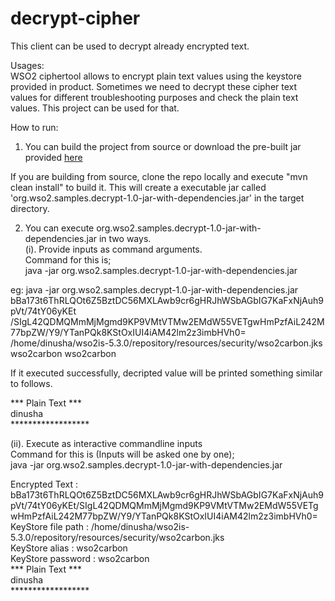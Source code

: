 # decrypt-cipher

This client can be used to decrypt already encrypted text.

Usages:<br />
WSO2 ciphertool allows to encrypt plain text values using the keystore provided in product. Sometimes we need to decrypt
these cipher text values for different troubleshooting purposes and check the plain text values. This project can be
used for that. <br />

How to run:<br />
1. You can build the project from source or download the pre-built jar provided [here](org.wso2.samples.decrypt-1.0-jar)  

If you are building from source, clone the repo locally and execute "mvn clean install" to build it. This will create a
executable jar called 'org.wso2.samples.decrypt-1.0-jar-with-dependencies.jar' in the target directory. <br />

2. You can execute org.wso2.samples.decrypt-1.0-jar-with-dependencies.jar in two ways. <br />
(i). Provide inputs as command arguments. <br />
Command for this is; <br />
java -jar org.wso2.samples.decrypt-1.0-jar-with-dependencies.jar <CipherText> <KeystorePath> <KeystoreAlias>
<KeystorePassword> <br />

eg:  java -jar org.wso2.samples.decrypt-1.0-jar-with-dependencies.jar
bBa173t6ThRLQOt6Z5BztDC56MXLAwb9cr6gHRJhWSbAGbIG7KaFxNjAuh9pVt/74tY06yKEt
/SIgL42QDMQMmMjMgmd9KP9VMtVTMw2EMdW55VETgwHmPzfAiL242M77bpZW/Y9/YTanPQk8KStOxIUI4iAM42lm2z3imbHVh0=
/home/dinusha/wso2is-5.3.0/repository/resources/security/wso2carbon.jks wso2carbon wso2carbon <br />

If it executed successfully, decripted value will be printed something similar to follows. <br />

*** Plain Text *** <br />
dinusha <br />
****************** <br />

(ii). Execute as interactive commandline inputs <br />
Command for this is (Inputs will be asked one by one); <br />
java -jar org.wso2.samples.decrypt-1.0-jar-with-dependencies.jar <br />

Encrypted Text : bBa173t6ThRLQOt6Z5BztDC56MXLAwb9cr6gHRJhWSbAGbIG7KaFxNjAuh9pVt/74tY06yKEt/SIgL42QDMQMmMjMgmd9KP9VMtVTMw2EMdW55VETgwHmPzfAiL242M77bpZW/Y9/YTanPQk8KStOxIUI4iAM42lm2z3imbHVh0= <br />
KeyStore file path : /home/dinusha/wso2is-5.3.0/repository/resources/security/wso2carbon.jks <br />
KeyStore alias : wso2carbon <br />
KeyStore password : wso2carbon <br />
*** Plain Text *** <br />
dinusha <br />
****************** <br />
